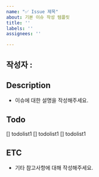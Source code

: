 ```yaml
---
name: "✅ Issue 제목"
about: 기본 이슈 작성 템플릿
title: ''
labels: ''
assignees: ''

---
```


## 작성자 : 
## Description
- 이슈에 대한 설명을 작성해주세요.

## Todo
[] todolist1
[] todolist1
[] todolist1

## ETC
- 기타 참고사항에 대해 작성해주세요.
